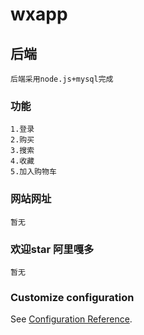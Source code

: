 # wxapp


## 后端
```
后端采用node.js+mysql完成
```
### 功能
```
1.登录
2.购买
3.搜索
4.收藏
5.加入购物车

```
### 网站网址
```
暂无
```
### 欢迎star 阿里嘎多
```
暂无
```

### Customize configuration
See [Configuration Reference](https://cli.vuejs.org/config/).
